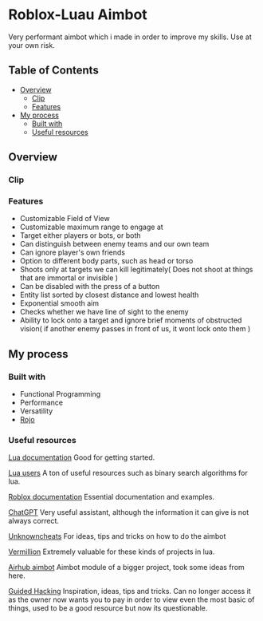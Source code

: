 # Roblox-Luau Aimbot
Very performant aimbot which i made in order to improve my skills. Use at your own risk.

## Table of Contents
- [Overview](#overview)
  - [Clip](#gif)
  - [Features](#features)
- [My process](#my-process)
  - [Built with](#built-with)
  - [Useful resources](#useful-resources)

## Overview

### Clip


### Features
- Customizable Field of View
- Customizable maximum range to engage at
- Target either players or bots, or both
- Can distinguish between enemy teams and our own team
- Can ignore player's own friends
- Option to different body parts, such as head or torso
- Shoots only at targets we can kill legitimately( Does not shoot at things that are immortal or invisible )
- Can be disabled with the press of a button
- Entity list sorted by closest distance and lowest health
- Exponential smooth aim
- Checks whether we have line of sight to the enemy
- Ability to lock onto a target and ignore brief moments of obstructed vision( if another enemy passes in front of us, it wont lock onto them )

## My process

### Built with
- Functional Programming
- Performance
- Versatility
- [Rojo](https://rojo.space/)

### Useful resources
[Lua documentation](lua.org)
Good for getting started.

[Lua users](lua-users.org)
A ton of useful resources such as binary search algorithms for lua.

[Roblox documentation](https://create.roblox.com/docs)
Essential documentation and examples.

[ChatGPT](https://chat.openai.com/)
Very useful assistant, although the information it can give is not always correct.

[Unknowncheats](unknowncheats.me/)
For ideas, tips and tricks on how to do the aimbot

[Vermillion](https://v3rmillion.net/index.php)
Extremely valuable for these kinds of projects in lua.

[Airhub aimbot](https://github.com/Exunys/AirHub/blob/main/Modules/Aimbot)
Aimbot module of a bigger project, took some ideas from here.

[Guided Hacking](guidedhacking.com/)
Inspiration, ideas, tips and tricks. Can no longer access it as the owner now wants you to pay in order to view even the most basic of things, used to be a good resource but now its questionable.
